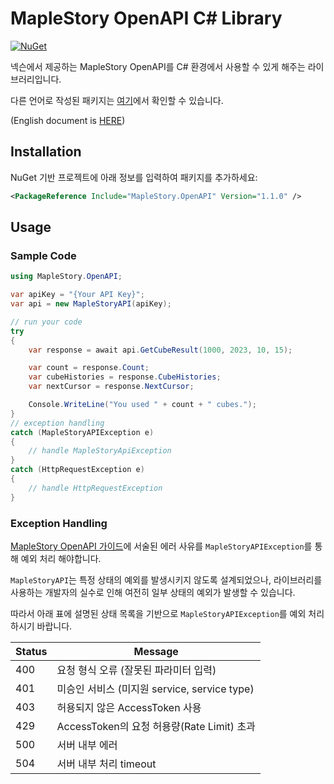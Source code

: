 # MapleStory OpenAPI C# Library

[![NuGet](https://img.shields.io/nuget/v/MapleStory.OpenAPI)](https://www.nuget.org/packages/MapleStory.OpenAPI)

넥슨에서 제공하는 MapleStory OpenAPI를 C# 환경에서 사용할 수 있게 해주는 라이브러리입니다.

다른 언어로 작성된 패키지는 [여기](https://github.com/SpiralMoon/maplestory.openapi)에서 확인할 수 있습니다.

(English document is [HERE](https://github.com/SpiralMoon/maplestory.openapi/blob/master/csharp/README.md))

## Installation

NuGet 기반 프로젝트에 아래 정보를 입력하여 패키지를 추가하세요:

```xml
<PackageReference Include="MapleStory.OpenAPI" Version="1.1.0" />
```

## Usage

### Sample Code

```csharp
using MapleStory.OpenAPI;

var apiKey = "{Your API Key}";
var api = new MapleStoryAPI(apiKey);

// run your code
try
{
    var response = await api.GetCubeResult(1000, 2023, 10, 15);

    var count = response.Count;
    var cubeHistories = response.CubeHistories;
    var nextCursor = response.NextCursor;

    Console.WriteLine("You used " + count + " cubes.");
}
// exception handling
catch (MapleStoryAPIException e)
{
    // handle MapleStoryApiException
}
catch (HttpRequestException e)
{
    // handle HttpRequestException
}
```

### Exception Handling

[MapleStory OpenAPI 가이드](https://developers.nexon.com/Maplestory/guides)에 서술된 에러 사유를 `MapleStoryAPIException`를 통해 예외 처리 해야합니다.

`MapleStoryAPI`는 특정 상태의 예외를 발생시키지 않도록 설계되었으나, 라이브러리를 사용하는 개발자의 실수로 인해 여전히 일부 상태의 예외가 발생할 수 있습니다.

따라서 아래 표에 설명된 상태 목록을 기반으로 `MapleStoryAPIException`를 예외 처리하시기 바랍니다.

| Status | Message                             |
|--------|-------------------------------------|
| 400    | 요청 형식 오류 (잘못된 파라미터 입력)              | 
| 401    | 미승인 서비스 (미지원 service, service type) |
| 403    | 허용되지 않은 AccessToken 사용              |
| 429    | AccessToken의 요청 허용량(Rate Limit) 초과  |
| 500    | 서버 내부 에러                            |
| 504    | 서버 내부 처리 timeout                    |
